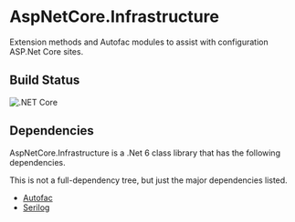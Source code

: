 # AspNetCore.Infrastructure
Extension methods and Autofac modules to assist with configuration ASP.Net Core sites.

## Build Status
![.NET Core](https://github.com/TheMagnificent11/aspnetcore-infrastructure/actions/workflows/dotnet-core.yml/badge.svg)

## Dependencies

AspNetCore.Infrastructure is a .Net 6 class library that has the following dependencies.

This is not a full-dependency tree, but just the major dependencies listed.

- [Autofac](https://www.nuget.org/packages/autofac)
- [Serilog](https://www.nuget.org/packages/Serilog)
